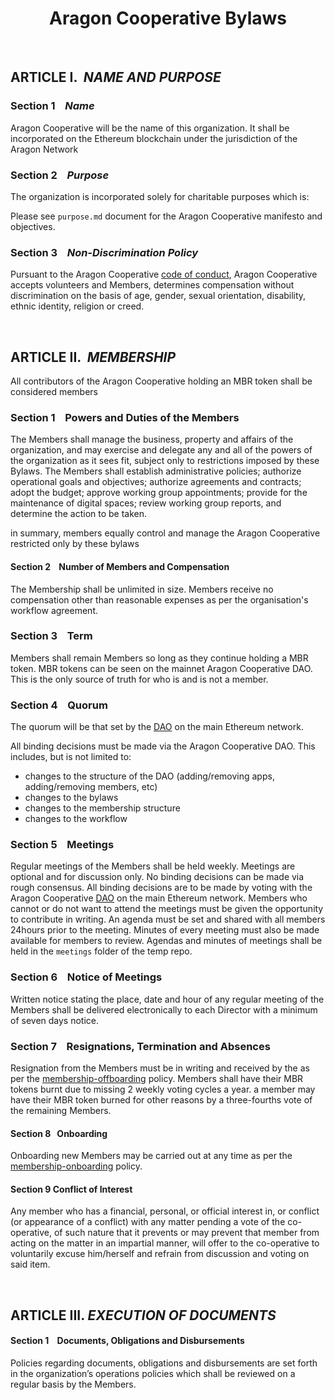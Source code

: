 <h1 align='center'>Aragon Cooperative Bylaws</h1>

<br>

## ARTICLE I.  *NAME AND PURPOSE*

### Section 1    *Name*
Aragon Cooperative will be the name of this organization. It shall be incorporated on the Ethereum blockchain under the jurisdiction of the Aragon Network 


### Section 2    _*Purpose*_
The organization is incorporated solely for charitable purposes which is:

Please see `purpose.md` document for the Aragon Cooperative manifesto and objectives. 


### Section 3    _*Non-Discrimination Policy*_
Pursuant to the Aragon Cooperative [code of conduct](./code_of_conduct.md), Aragon Cooperative accepts volunteers and Members, determines compensation without discrimination on the basis of age, gender, sexual orientation, disability, ethnic identity, religion or creed.

<br>


## ARTICLE II.  _*MEMBERSHIP*_
All contributors of the Aragon Cooperative holding an MBR token shall be considered members


### Section 1    Powers and Duties of the Members
The Members shall manage the business, property and affairs of the organization, and may exercise and delegate any and all of the powers of the organization as it sees fit, subject only to restrictions imposed by these Bylaws. The Members shall establish administrative policies; authorize operational goals and objectives; authorize agreements and contracts; adopt the budget; approve working group appointments; provide for the maintenance of digital spaces; review working group reports, and determine the action to be taken. 

in summary, members equally control and manage the Aragon Cooperative restricted only by these bylaws

#### Section 2    Number of Members and Compensation
The Membership shall be unlimited in size. Members receive no compensation other than reasonable expenses as per the organisation's workflow agreement.

### Section 3    Term
Members shall remain Members so long as they continue holding a MBR token. MBR tokens can be seen on the mainnet Aragon Cooperative DAO. This is the only source of truth for who is and is not a member. 

### Section 4    Quorum
The quorum will be that set by the [DAO](https://mainnet.aragon.org/#/0x940B2B518F761f4c52CDd9865C57D9a907DC5E82/0x48e2868963f374ada069a52c490ae9cb1b645c75) on the main Ethereum network.

All binding decisions must be made via the Aragon Cooperative DAO. This includes, but is not limited to:
- changes to the structure of the DAO (adding/removing apps, adding/removing members, etc)
- changes to the bylaws
- changes to the membership structure
- changes to the workflow

### Section 5    Meetings
Regular meetings of the Members shall be held weekly. Meetings are optional and for discussion only. No binding decisions can be made via rough consensus. All binding decisions are to be made by voting with the Aragon Cooperative [DAO](https://mainnet.aragon.org/#/0x940B2B518F761f4c52CDd9865C57D9a907DC5E82/0x48e2868963f374ada069a52c490ae9cb1b645c75) on the main Ethereum network. Members who cannot or do not want to attend the meetings must be given the opportunity to contribute in writing. An agenda must be set and shared with all members 24hours prior to the meeting. Minutes of every meeting must also be made available for members to review. Agendas and minutes of meetings shall be held in the `meetings` folder of the temp repo.

### Section 6    Notice of Meetings
Written notice stating the place, date and hour of any regular meeting of the Members shall be delivered electronically to each Director with a minimum of seven days notice. 

### Section 7    Resignations, Termination and Absences
Resignation from the Members must be in writing and received by the as per the [membership-offboarding](./membership-offboarding.md) policy. Members shall have their MBR tokens burnt due to missing 2 weekly voting cycles a year. a member may have their MBR token burned for other reasons by a three-fourths vote of the remaining Members.

#### Section 8    Onboarding
Onboarding new Members may be carried out at any time as per the [membership-onboarding](./membership-onboarding.md) policy.

#### Section 9    Conflict of Interest 

Any member who has a financial, personal, or official interest in, or conflict (or appearance of a conflict) with any matter pending a vote of the co-operative, of such nature that it prevents or may prevent that member from acting on the matter in an impartial manner, will offer to the co-operative to voluntarily excuse him/herself and refrain from discussion and voting on said item.



<br>

## ARTICLE III. _*EXECUTION OF DOCUMENTS*_

#### Section 1    Documents, Obligations and Disbursements
Policies regarding documents, obligations and disbursements are set forth in the organization’s operations policies which shall be reviewed on a regular basis by the Members.

<br>
